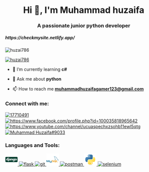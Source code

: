 <h1 align="center">Hi 👋, I'm Muhammad huzaifa</h1>
<h3 align="center">A passionate junior python developer</h3>
<h5>https://checkmysite.netlify.app/</h5>
<p align="left"> <img src="https://komarev.com/ghpvc/?username=huzai786&label=Profile%20views&color=0e75b6&style=flat" alt="huzai786" /> </p>

<p align="left"> <a href="https://github.com/ryo-ma/github-profile-trophy"><img src="https://github-profile-trophy.vercel.app/?username=huzai786" alt="huzai786" /></a> </p>

- 🌱 I’m currently learning **c#**

- 💬 Ask me about **python**

- 📫 How to reach me **muhammadhuzaifagamer123@gmail.com**

<h3 align="left">Connect with me:</h3>
<p align="left">
<a href="https://stackoverflow.com/users/17710491" target="blank"><img align="center" src="https://raw.githubusercontent.com/rahuldkjain/github-profile-readme-generator/master/src/images/icons/Social/stack-overflow.svg" alt="17710491" height="30" width="40" /></a>
<a href="https://fb.com/https://www.facebook.com/profile.php?id=100035818965642" target="blank"><img align="center" src="https://raw.githubusercontent.com/rahuldkjain/github-profile-readme-generator/master/src/images/icons/Social/facebook.svg" alt="https://www.facebook.com/profile.php?id=100035818965642" height="30" width="40" /></a>
<a href="https://www.youtube.com/c/https://www.youtube.com/channel/ucuaspechxzsohb11ewl5qtg" target="blank"><img align="center" src="https://raw.githubusercontent.com/rahuldkjain/github-profile-readme-generator/master/src/images/icons/Social/youtube.svg" alt="https://www.youtube.com/channel/ucuaspechxzsohb11ewl5qtg" height="30" width="40" /></a>
<a href="https://discord.gg/Muhammad Huzaifa#9033" target="blank"><img align="center" src="https://raw.githubusercontent.com/rahuldkjain/github-profile-readme-generator/master/src/images/icons/Social/discord.svg" alt="Muhammad Huzaifa#9033" height="30" width="40" /></a>
</p>

<h3 align="left">Languages and Tools:</h3>
<p align="left"> <a href="https://www.djangoproject.com/" target="_blank" rel="noreferrer"> <img src="https://raw.githubusercontent.com/devicons/devicon/master/icons/django/django-original.svg" alt="django" width="40" height="40"/> </a> <a href="https://flask.palletsprojects.com/" target="_blank" rel="noreferrer"> <img src="https://www.vectorlogo.zone/logos/pocoo_flask/pocoo_flask-icon.svg" alt="flask" width="40" height="40"/> </a> <a href="https://git-scm.com/" target="_blank" rel="noreferrer"> <img src="https://www.vectorlogo.zone/logos/git-scm/git-scm-icon.svg" alt="git" width="40" height="40"/> </a> <a href="https://www.mysql.com/" target="_blank" rel="noreferrer"> <img src="https://raw.githubusercontent.com/devicons/devicon/master/icons/mysql/mysql-original-wordmark.svg" alt="mysql" width="40" height="40"/> </a> <a href="https://postman.com" target="_blank" rel="noreferrer"> <img src="https://www.vectorlogo.zone/logos/getpostman/getpostman-icon.svg" alt="postman" width="40" height="40"/> </a> <a href="https://www.python.org" target="_blank" rel="noreferrer"> <img src="https://raw.githubusercontent.com/devicons/devicon/master/icons/python/python-original.svg" alt="python" width="40" height="40"/> </a> <a href="https://www.selenium.dev" target="_blank" rel="noreferrer"> <img src="https://raw.githubusercontent.com/detain/svg-logos/780f25886640cef088af994181646db2f6b1a3f8/svg/selenium-logo.svg" alt="selenium" width="40" height="40"/> </a> </p>



